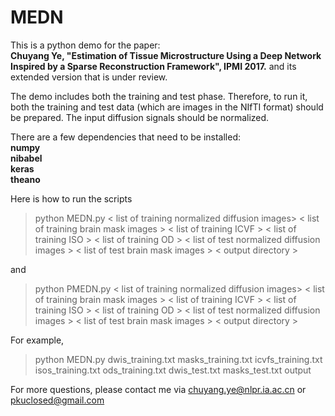 # MEDN 

This is a python demo for the paper:<br />
**Chuyang Ye, "Estimation of Tissue Microstructure Using a Deep Network Inspired by a Sparse Reconstruction Framework", IPMI 2017.** and its extended version that is under review.

The demo includes both the training and test phase. Therefore, to run it, both the training and test data (which are images in the NIfTI format) should be prepared. The input diffusion signals should be normalized.

There are a few dependencies that need to be installed:<br />
**numpy <br />
nibabel <br />
keras <br />
theano <br />**

Here is how to run the scripts <br />
>python MEDN.py < list of training normalized diffusion images> < list of training brain mask images > < list of training ICVF > < list of training ISO > < list of training OD >   < list of test normalized diffusion images > < list of test brain mask images > < output directory > <br />

and 

>python PMEDN.py < list of training normalized diffusion images> < list of training brain mask images > < list of training ICVF > < list of training ISO > < list of training OD >   < list of test normalized diffusion images > < list of test brain mask images > < output directory > <br />

For example, <br />
>python MEDN.py dwis_training.txt masks_training.txt icvfs_training.txt isos_training.txt ods_training.txt dwis_test.txt masks_test.txt output

For more questions, please contact me via chuyang.ye@nlpr.ia.ac.cn or pkuclosed@gmail.com

